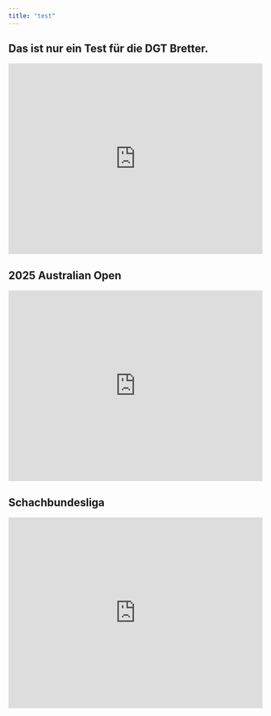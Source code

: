 ```yaml
---
title: "test"
---
```


## Das ist nur ein Test für die DGT Bretter.
<iframe src="https://lichess.org/embed/broadcast/2-ilmenauer-open-2025/7frTyKOf" style="width: 100%; aspect-ratio: 4/3;" frameborder="0"></iframe>




## 2025 Australian Open
<iframe src="https://lichess.org/embed/broadcast/2025-australian-open--minor/4K8Ixnjp" style="width: 100%; aspect-ratio: 4/3;" frameborder="0"></iframe>




## Schachbundesliga

<iframe src="https://lichess.org/embed/broadcast/german-bundesliga-202425/xKTYkKj1" style="width: 100%; aspect-ratio: 4/3;" frameborder="0"></iframe>